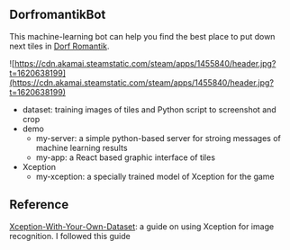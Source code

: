 ## DorfromantikBot

This machine-learning bot can help you find the best place to put down next tiles in [Dorf Romantik](https://store.steampowered.com/app/1455840/Dorfromantik/).

![https://cdn.akamai.steamstatic.com/steam/apps/1455840/header.jpg?t=1620638199](https://cdn.akamai.steamstatic.com/steam/apps/1455840/header.jpg?t=1620638199)

- dataset: training images of tiles and Python script to screenshot and crop
- demo
  - my-server: a simple python-based server for stroing messages of machine learning results
  - my-app: a React based graphic interface of tiles
- Xception
  - my-xception: a specially trained model of Xception for the game


## Reference
[Xception-With-Your-Own-Dataset](https://github.com/otenim/Xception-with-Your-Own-Dataset): a guide on using Xception for image recognition. I followed this guide


